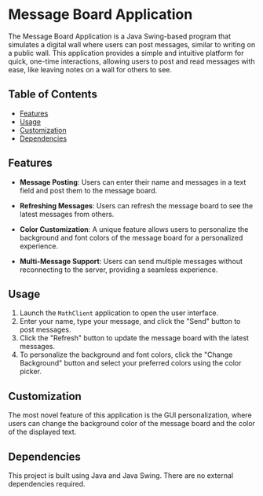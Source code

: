 # Message Board Application

The Message Board Application is a Java Swing-based program that simulates a digital wall where users can post messages, similar to writing on a public wall. This application provides a simple and intuitive platform for quick, one-time interactions, allowing users to post and read messages with ease, like leaving notes on a wall for others to see.

## Table of Contents

- [Features](#features)
- [Usage](#usage)
- [Customization](#customization)
- [Dependencies](#dependencies)

## Features

- **Message Posting**: Users can enter their name and messages in a text field and post them to the message board.

- **Refreshing Messages**: Users can refresh the message board to see the latest messages from others.

- **Color Customization**: A unique feature allows users to personalize the background and font colors of the message board for a personalized experience.

- **Multi-Message Support**: Users can send multiple messages without reconnecting to the server, providing a seamless experience.

## Usage

1. Launch the `MathClient` application to open the user interface.
2. Enter your name, type your message, and click the "Send" button to post messages.
3. Click the "Refresh" button to update the message board with the latest messages.
4. To personalize the background and font colors, click the "Change Background" button and select your preferred colors using the color picker.

## Customization

The most novel feature of this application is the GUI personalization, where users can change the background color of the message board and the color of the displayed text.

## Dependencies

This project is built using Java and Java Swing. There are no external dependencies required.
